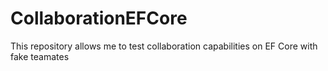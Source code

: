 # CollaborationEFCore
This repository allows me to test collaboration capabilities on EF Core with fake teamates
